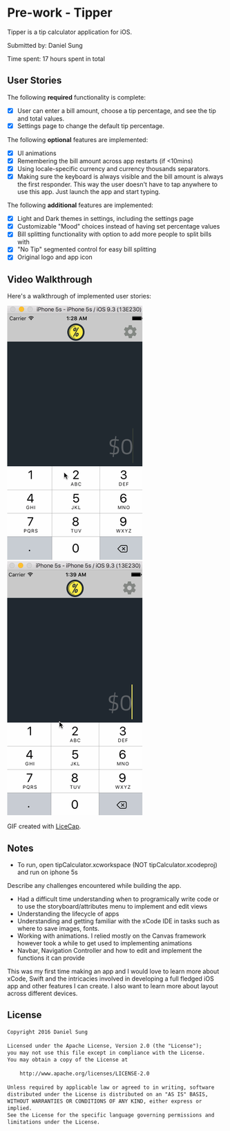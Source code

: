 # Pre-work - Tipper 

Tipper is a tip calculator application for iOS.

Submitted by: Daniel Sung

Time spent: 17 hours spent in total

## User Stories

The following **required** functionality is complete:

* [X] User can enter a bill amount, choose a tip percentage, and see the tip and total values.
* [X] Settings page to change the default tip percentage.

The following **optional** features are implemented:
* [X] UI animations
* [X] Remembering the bill amount across app restarts (if <10mins)
* [X] Using locale-specific currency and currency thousands separators.
* [X] Making sure the keyboard is always visible and the bill amount is always the first responder. This way the user doesn't have to tap anywhere to use this app. Just launch the app and start typing.

The following **additional** features are implemented:

* [X] Light and Dark themes in settings, including the settings page
* [X] Customizable "Mood" choices instead of having set percentage values
* [X] Bill splitting functionality with option to add more people to split bills with
* [X] "No Tip" segmented control for easy bill splitting
* [X] Original logo and app icon

## Video Walkthrough 

Here's a walkthrough of implemented user stories:

<img src='videoWalkthrough.gif' title='Video Walkthrough of required functions, light/dark theme, customizable mood choices, bill splitting and animations' width='' alt='Video Walkthrough' />

<img src='walkthrough.gif' title='Video Walkthrough of locale-specific currency' width='' alt='Video Walkthrough' />


GIF created with [LiceCap](http://www.cockos.com/licecap/).

## Notes

- To run, open tipCalculator.xcworkspace (NOT tipCalculator.xcodeproj) and run on iphone 5s

Describe any challenges encountered while building the app.
- Had a difficult time understanding when to programically write code or to use the storyboard/attributes menu to implement and edit views
- Understanding the lifecycle of apps
- Understanding and getting familiar with the xCode IDE in tasks such as where to save images, fonts.
- Working with animations. I relied mostly on the Canvas framework however took a while to get used to implementing animations 
- Navbar, Navigation Controller and how to edit and implement the functions it can provide

This was my first time making an app and I would love to learn more about xCode, Swift and the intricacies involved in developing a full fledged iOS app and other features I can create. I also want to learn more about layout across different devices.


## License

    Copyright 2016 Daniel Sung

    Licensed under the Apache License, Version 2.0 (the "License");
    you may not use this file except in compliance with the License.
    You may obtain a copy of the License at

        http://www.apache.org/licenses/LICENSE-2.0

    Unless required by applicable law or agreed to in writing, software
    distributed under the License is distributed on an "AS IS" BASIS,
    WITHOUT WARRANTIES OR CONDITIONS OF ANY KIND, either express or implied.
    See the License for the specific language governing permissions and
    limitations under the License.

